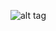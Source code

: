 ![alt tag](https://raw.github.com/ladiesofcode/ladiesofcode.com/branch/dist/assets/LoC_Animated_Colour.gif)